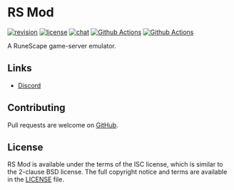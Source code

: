 # RS Mod
[![revision][rev-badge]][patch] [![license][license-badge]][isc] [![chat][discord-badge]][discord] [![Github Actions][core-ci-badge]][core-ci] [![Github Actions][nightly-ci-badge]][nightly-ci]

A RuneScape game-server emulator.

## Links
* [Discord][discord]

## Contributing
Pull requests are welcome on [GitHub](https://github.com/rsmod/rsmod).

## License
RS Mod is available under the terms of the ISC license, which is similar to the 2-clause BSD license. The full copyright notice and terms are available in the [LICENSE][license] file.

[isc]: https://opensource.org/licenses/ISC
[license]: https://github.com/rsmod/rsmod/blob/main/LICENSE.md
[discord]: https://discord.gg/UznZnZR
[patch]: https://oldschool.runescape.wiki/w/Update:Slayer_Partners
[rev-badge]: https://img.shields.io/badge/revision-224-important
[license-badge]: https://img.shields.io/badge/license-ISC-informational
[discord-badge]: https://img.shields.io/discord/550024461626114053?color=%237289da&logo=discord
[core-ci]: https://github.com/Tomm0017/protomod/actions/workflows/core-ci.yml
[core-ci-badge]: https://github.com/Tomm0017/protomod/actions/workflows/core-ci.yml/badge.svg?branch=main
[nightly-ci]: https://github.com/Tomm0017/protomod/actions/workflows/nightly-ci.yml
[nightly-ci-badge]: https://github.com/Tomm0017/protomod/actions/workflows/nightly-ci.yml/badge.svg?branch=main
